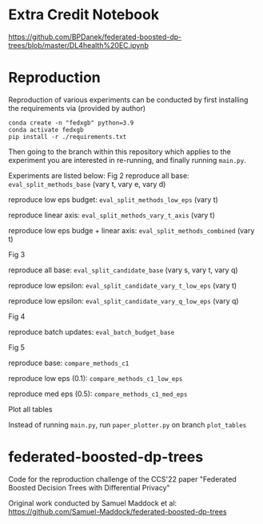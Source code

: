 # Extra Credit Notebook
https://github.com/BPDanek/federated-boosted-dp-trees/blob/master/DL4health%20EC.ipynb

# Reproduction
Reproduction of various experiments can be conducted by first installing the requirements via (provided by author)
```
conda create -n "fedxgb" python=3.9 
conda activate fedxgb
pip install -r ./requirements.txt
```
Then going to the branch within this repository which applies to the experiment you are interested in re-running, and finally running `main.py`.

Experiments are listed below:
Fig 2
reproduce all base: `eval_split_methods_base` (vary t, vary e, vary d)

reproduce low eps budget: `eval_split_methods_low_eps` (vary t)

reproduce linear axis: `eval_split_methods_vary_t_axis` (vary t)

reproduce low eps budge + linear axis: `eval_split_methods_combined` (vary t)


Fig 3

reproduce all base: `eval_split_candidate_base` (vary s, vary t, vary q)

reproduce low epsilon: `eval_split_candidate_vary_t_low_eps` (vary t)

reproduce low epsilon: `eval_split_candidate_vary_q_low_eps` (vary q)


Fig 4

reproduce batch updates: `eval_batch_budget_base`


Fig 5

reproduce base: `compare_methods_c1`

reproduce low eps (0.1): `compare_methods_c1_low_eps`

reproduce med eps (0.5): `compare_methods_c1_med_eps`


Plot all tables

Instead of running `main.py`, run `paper_plotter.py` on branch `plot_tables`

# federated-boosted-dp-trees
Code for the reproduction challenge of the CCS'22 paper "Federated Boosted Decision Trees with Differential Privacy" 

Original work conducted by Samuel Maddock et al: https://github.com/Samuel-Maddock/federated-boosted-dp-trees
